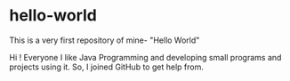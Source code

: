 # hello-world
This is a very first repository of mine- "Hello World"

Hi ! Everyone
I like Java Programming and developing small programs and projects using it.
So, I joined GitHub to get help from.
